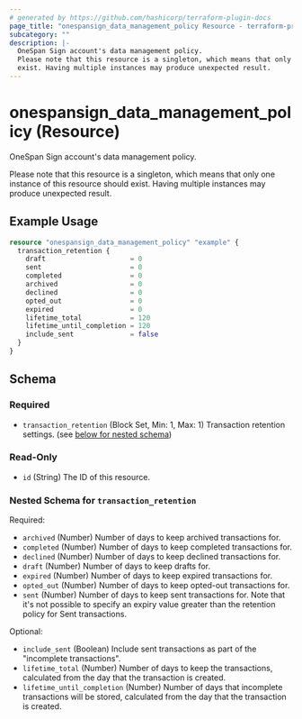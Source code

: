 ```yaml
---
# generated by https://github.com/hashicorp/terraform-plugin-docs
page_title: "onespansign_data_management_policy Resource - terraform-provider-onespansign"
subcategory: ""
description: |-
  OneSpan Sign account's data management policy.
  Please note that this resource is a singleton, which means that only one instance of this resource should
  exist. Having multiple instances may produce unexpected result.
---
```


# onespansign_data_management_policy (Resource)

OneSpan Sign account's data management policy.

Please note that this resource is a singleton, which means that only one instance of this resource should
exist. Having multiple instances may produce unexpected result.

## Example Usage

```terraform
resource "onespansign_data_management_policy" "example" {
  transaction_retention {
    draft                     = 0
    sent                      = 0
    completed                 = 0
    archived                  = 0
    declined                  = 0
    opted_out                 = 0
    expired                   = 0
    lifetime_total            = 120
    lifetime_until_completion = 120
    include_sent              = false
  }
}
```

<!-- schema generated by tfplugindocs -->
## Schema

### Required

- `transaction_retention` (Block Set, Min: 1, Max: 1) Transaction retention settings. (see [below for nested schema](#nestedblock--transaction_retention))

### Read-Only

- `id` (String) The ID of this resource.

<a id="nestedblock--transaction_retention"></a>
### Nested Schema for `transaction_retention`

Required:

- `archived` (Number) Number of days to keep archived transactions for.
- `completed` (Number) Number of days to keep completed transactions for.
- `declined` (Number) Number of days to keep declined transactions for.
- `draft` (Number) Number of days to keep drafts for.
- `expired` (Number) Number of days to keep expired transactions for.
- `opted_out` (Number) Number of days to keep opted-out transactions for.
- `sent` (Number) Number of days to keep sent transactions for. Note that it's not possible to specify an expiry value greater than the retention policy for Sent transactions.

Optional:

- `include_sent` (Boolean) Include sent transactions as part of the "incomplete transactions".
- `lifetime_total` (Number) Number of days to keep the transactions, calculated from the day that the transaction is created.
- `lifetime_until_completion` (Number) Number of days that incomplete transactions will be stored, calculated from the day that the transaction is created.


